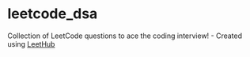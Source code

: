 # leetcode_dsa
Collection of LeetCode questions to ace the coding interview! - Created using [LeetHub](https://github.com/QasimWani/LeetHub)
